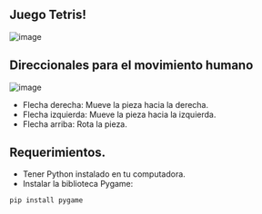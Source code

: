 ## Juego Tetris!
![image](https://github.com/Osmari13/agente-tetris/assets/109879754/c23bbb7d-bb5f-4996-9a7c-c3925c17e2df)

## Direccionales para el movimiento humano 
![image](https://github.com/Osmari13/agente-tetris/assets/109879754/03630498-2862-4fee-852b-42084c8cff8d)

- Flecha derecha: Mueve la pieza hacia la derecha.
- Flecha izquierda: Mueve la pieza hacia la izquierda.
- Flecha arriba: Rota la pieza.

## Requerimientos.
- Tener Python instalado en tu computadora.
- Instalar la biblioteca Pygame:

```bash
pip install pygame
